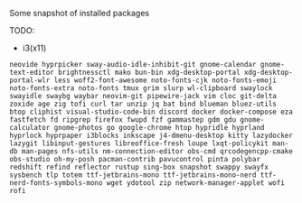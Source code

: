 Some snapshot of installed packages

TODO:

- i3(x11)

`neovide hyprpicker sway-audio-idle-inhibit-git gnome-calendar gnome-text-editor brightnessctl mako bun-bin xdg-desktop-portal xdg-desktop-portal-wlr less woff2-font-awesome noto-fonts-cjk noto-fonts-emoji noto-fonts-extra noto-fonts tmux grim slurp wl-clipboard swaylock swayidle swaybg waybar neovim-git pipewire-jack vim cloc git-delta zoxide age zig tofi curl tar unzip jq bat bind blueman bluez-utils btop cliphist visual-studio-code-bin discord docker docker-compose eza fastfetch fd ripgrep firefox fwupd fzf gammastep gdm gdu gnome-calculator gnome-photos go google-chrome htop hypridle hyprland hyprlock hyprpaper i3blocks inkscape j4-dmenu-desktop kitty lazydocker lazygit libinput-gestures libreoffice-fresh loupe lxqt-policykit man-db man-pages nfs-utils nm-connection-editor obs-cmd qrcodegencpp-cmake obs-studio oh-my-posh pacman-contrib pavucontrol pinta polybar redshift refind reflector rustup sing-box snapshot swappy swayfx sysbench tlp totem ttf-jetbrains-mono ttf-jetbrains-mono-nerd ttf-nerd-fonts-symbols-mono wget ydotool zip network-manager-applet wofi rofi`

